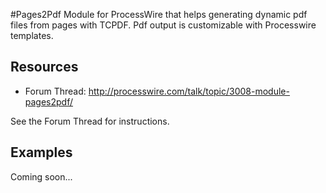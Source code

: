 #Pages2Pdf
Module for ProcessWire that helps generating dynamic pdf files from pages with TCPDF.
Pdf output is customizable with Processwire templates.

## Resources
* Forum Thread: http://processwire.com/talk/topic/3008-module-pages2pdf/

See the Forum Thread for instructions.

## Examples
Coming soon...